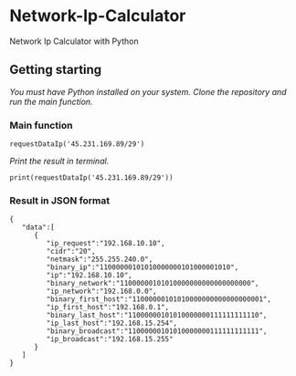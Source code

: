# Network-Ip-Calculator
 Network Ip Calculator with Python

## Getting starting
_You must have Python installed on your system._
_Clone the repository and run the main function._
### Main function
```
requestDataIp('45.231.169.89/29')
```
_Print the result in terminal._
```
print(requestDataIp('45.231.169.89/29'))
```

### Result in JSON format
```
{
   "data":[
      {
         "ip_request":"192.168.10.10",
         "cidr":"20",
         "netmask":"255.255.240.0",
         "binary_ip":"11000000101010000000101000001010",
         "ip":"192.168.10.10",
         "binary_network":"11000000101010000000000000000000",
         "ip_network":"192.168.0.0",
         "binary_first_host":"11000000101010000000000000000001",
         "ip_first_host":"192.168.0.1",
         "binary_last_host":"11000000101010000000111111111110",
         "ip_last_host":"192.168.15.254",
         "binary_broadcast":"11000000101010000000111111111111",
         "ip_broadcast":"192.168.15.255"
      }
   ]
}
```